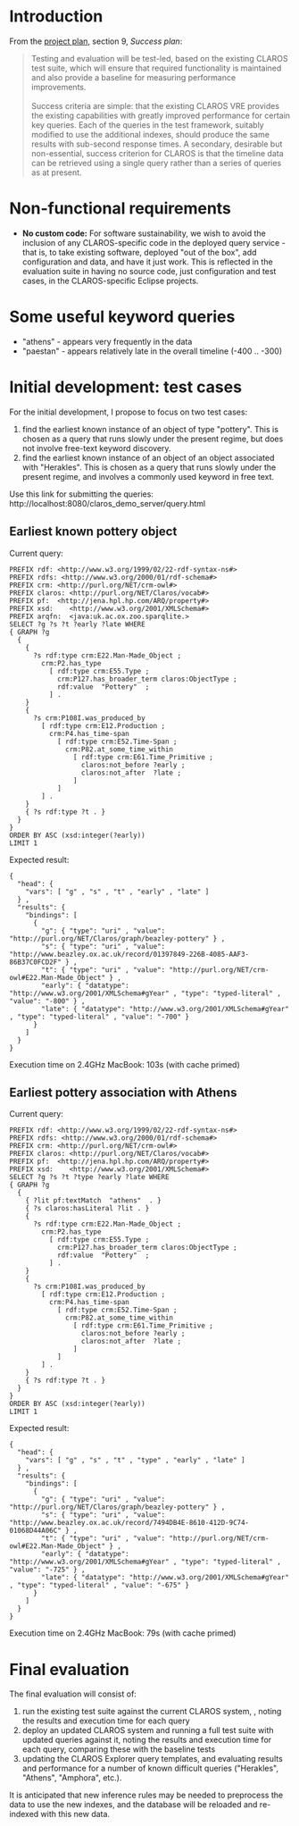 # Introduction #

From the [project plan](http://milarq.googlecode.com/hg/docs/MILARQ_Projectplan_VRERI_JISC.pdf), section 9, _Success plan_:

<blockquote>
Testing and evaluation will be test-led, based on the existing CLAROS test suite, which will ensure that required functionality is maintained and also provide a baseline for measuring performance improvements.<br>
<br>
Success criteria are simple: that the existing CLAROS VRE provides the existing capabilities with greatly improved performance for certain key queries. Each of the queries in the test framework, suitably modified to use the additional indexes, should produce the same results with sub-second response times. A secondary, desirable but non-essential, success criterion for CLAROS is that the timeline data can be retrieved using a single query rather than a series of queries as at present.<br>
</blockquote>

# Non-functional requirements #

  * **No custom code:** For software sustainability, we wish to avoid the inclusion of any CLAROS-specific code in the deployed query service - that is, to take existing software, deployed "out of the box", add configuration and data, and have it just work.  This is reflected in the evaluation suite in having no source code, just configuration and test cases, in the CLAROS-specific Eclipse projects.

# Some useful keyword queries #

  * "athens" - appears very frequently in the data
  * "paestan" - appears relatively late in the overall timeline (-400 .. -300)

# Initial development: test cases #

For the initial development, I propose to focus on two test cases:

  1. find the earliest known instance of an object of type "pottery".  This is chosen as a query that runs slowly under the present regime, but does not involve free-text keyword discovery.
  1. find the earliest known instance of an object of an object associated with "Herakles".  This is chosen as a query that runs slowly under the present regime, and involves a commonly used keyword in free text.

Use this link for submitting the queries: http://localhost:8080/claros_demo_server/query.html

## Earliest known pottery object ##

Current query:
```
PREFIX rdf: <http://www.w3.org/1999/02/22-rdf-syntax-ns#>
PREFIX rdfs: <http://www.w3.org/2000/01/rdf-schema#>
PREFIX crm: <http://purl.org/NET/crm-owl#>
PREFIX claros: <http://purl.org/NET/Claros/vocab#>
PREFIX pf:  <http://jena.hpl.hp.com/ARQ/property#>
PREFIX xsd:    <http://www.w3.org/2001/XMLSchema#>
PREFIX arqfn:  <java:uk.ac.ox.zoo.sparqlite.>
SELECT ?g ?s ?t ?early ?late WHERE
{ GRAPH ?g
  {
    {
      ?s rdf:type crm:E22.Man-Made_Object ;
        crm:P2.has_type
          [ rdf:type crm:E55.Type ;
            crm:P127.has_broader_term claros:ObjectType ;
            rdf:value  "Pottery"  ;
          ] .
    }
    {
      ?s crm:P108I.was_produced_by
        [ rdf:type crm:E12.Production ;
          crm:P4.has_time-span
            [ rdf:type crm:E52.Time-Span ;
              crm:P82.at_some_time_within
                [ rdf:type crm:E61.Time_Primitive ;
                  claros:not_before ?early ;
                  claros:not_after  ?late ;
                ]
            ]
        ] .
    }
    { ?s rdf:type ?t . }
  }
} 
ORDER BY ASC (xsd:integer(?early)) 
LIMIT 1
```

Expected result:
```
{
  "head": {
    "vars": [ "g" , "s" , "t" , "early" , "late" ]
  } ,
  "results": {
    "bindings": [
      {
        "g": { "type": "uri" , "value": "http://purl.org/NET/Claros/graph/beazley-pottery" } ,
        "s": { "type": "uri" , "value": "http://www.beazley.ox.ac.uk/record/01397849-226B-4085-AAF3-86B37C0FCD2F" } ,
        "t": { "type": "uri" , "value": "http://purl.org/NET/crm-owl#E22.Man-Made_Object" } ,
        "early": { "datatype": "http://www.w3.org/2001/XMLSchema#gYear" , "type": "typed-literal" , "value": "-800" } ,
        "late": { "datatype": "http://www.w3.org/2001/XMLSchema#gYear" , "type": "typed-literal" , "value": "-700" }
      }
    ]
  }
}
```

Execution time on 2.4GHz MacBook: 103s (with cache primed)

## Earliest pottery association with Athens ##

Current query:
```
PREFIX rdf: <http://www.w3.org/1999/02/22-rdf-syntax-ns#>
PREFIX rdfs: <http://www.w3.org/2000/01/rdf-schema#>
PREFIX crm: <http://purl.org/NET/crm-owl#>
PREFIX claros: <http://purl.org/NET/Claros/vocab#>
PREFIX pf:  <http://jena.hpl.hp.com/ARQ/property#>
PREFIX xsd:    <http://www.w3.org/2001/XMLSchema#>
SELECT ?g ?s ?t ?type ?early ?late WHERE
{ GRAPH ?g
  {
    { ?lit pf:textMatch  "athens"  . }
    { ?s claros:hasLiteral ?lit . }
    {
      ?s rdf:type crm:E22.Man-Made_Object ;
        crm:P2.has_type
          [ rdf:type crm:E55.Type ;
            crm:P127.has_broader_term claros:ObjectType ;
            rdf:value  "Pottery"  ;
          ] .
    }
    {
      ?s crm:P108I.was_produced_by
        [ rdf:type crm:E12.Production ;
          crm:P4.has_time-span
            [ rdf:type crm:E52.Time-Span ;
              crm:P82.at_some_time_within
                [ rdf:type crm:E61.Time_Primitive ;
                  claros:not_before ?early ;
                  claros:not_after  ?late ;
                ]
            ]
        ] .
    }
    { ?s rdf:type ?t . }
  }
} 
ORDER BY ASC (xsd:integer(?early)) 
LIMIT 1
```

Expected result:
```
{
  "head": {
    "vars": [ "g" , "s" , "t" , "type" , "early" , "late" ]
  } ,
  "results": {
    "bindings": [
      {
        "g": { "type": "uri" , "value": "http://purl.org/NET/Claros/graph/beazley-pottery" } ,
        "s": { "type": "uri" , "value": "http://www.beazley.ox.ac.uk/record/7494DB4E-8610-412D-9C74-01068D44A06C" } ,
        "t": { "type": "uri" , "value": "http://purl.org/NET/crm-owl#E22.Man-Made_Object" } ,
        "early": { "datatype": "http://www.w3.org/2001/XMLSchema#gYear" , "type": "typed-literal" , "value": "-725" } ,
        "late": { "datatype": "http://www.w3.org/2001/XMLSchema#gYear" , "type": "typed-literal" , "value": "-675" }
      }
    ]
  }
}
```

Execution time on 2.4GHz MacBook: 79s (with cache primed)

# Final evaluation #

The final evaluation will consist of:

  1. run the existing test suite against the current CLAROS system, , noting the results and execution time for each query
  1. deploy an updated CLAROS system and running a full test suite with updated queries against it, noting the results and execution time for each query, comparing these with the baseline tests
  1. updating the CLAROS Explorer query templates, and evaluating results and performance for a number of known difficult queries ("Herakles", "Athens", "Amphora", etc.).

It is anticipated that new inference rules may be needed to preprocess the data to use the new indexes, and the database will be reloaded and re-indexed with this new data.